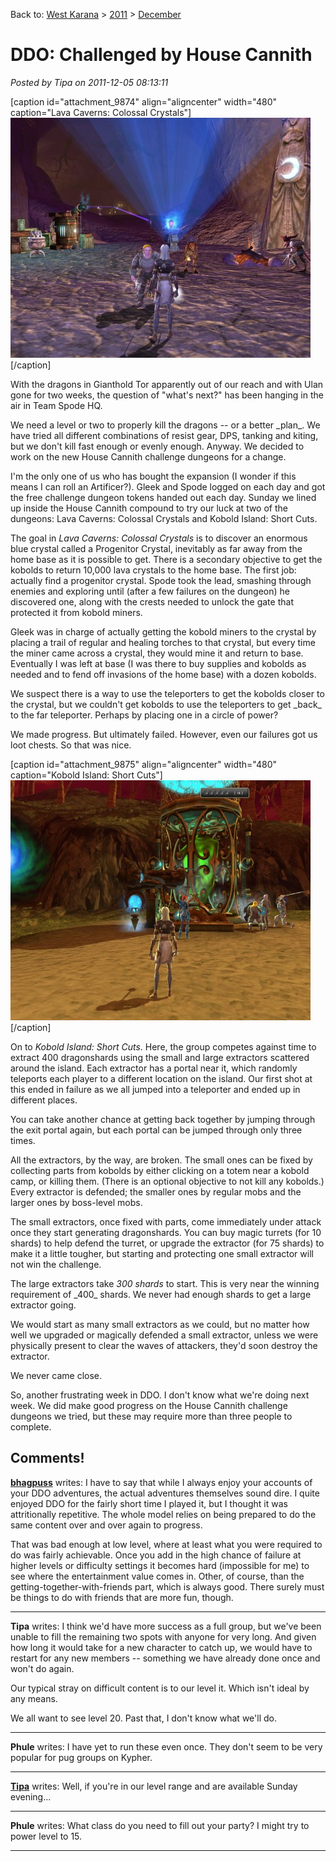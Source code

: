 Back to: [West Karana](/posts/westkarana.md) > [2011](/posts/2011/westkarana.md) > [December](./westkarana.md)
# DDO: Challenged by House Cannith

*Posted by Tipa on 2011-12-05 08:13:11*

[caption id="attachment\_9874" align="aligncenter" width="480" caption="Lava Caverns: Colossal Crystals"][![](../../../uploads/2011/12/dndclient-2011-12-04-23-14-19-46-480x384.jpg "Lava Caverns: Colossal Crystals")](../../../uploads/2011/12/dndclient-2011-12-04-23-14-19-46.jpg)[/caption]

With the dragons in Gianthold Tor apparently out of our reach and with Ulan gone for two weeks, the question of "what's next?" has been hanging in the air in Team Spode HQ.

We need a level or two to properly kill the dragons -- or a better \_plan\_. We have tried all different combinations of resist gear, DPS, tanking and kiting, but we don't kill fast enough or evenly enough. Anyway. We decided to work on the new House Cannith challenge dungeons for a change.

I'm the only one of us who has bought the expansion (I wonder if this means I can roll an Artificer?). Gleek and Spode logged on each day and got the free challenge dungeon tokens handed out each day. Sunday we lined up inside the House Cannith compound to try our luck at two of the dungeons: Lava Caverns: Colossal Crystals and Kobold Island: Short Cuts.

The goal in *Lava Caverns: Colossal Crystals* is to discover an enormous blue crystal called a Progenitor Crystal, inevitably as far away from the home base as it is possible to get. There is a secondary objective to get the kobolds to return 10,000 lava crystals to the home base. The first job: actually find a progenitor crystal. Spode took the lead, smashing through enemies and exploring until (after a few failures on the dungeon) he discovered one, along with the crests needed to unlock the gate that protected it from kobold miners.

Gleek was in charge of actually getting the kobold miners to the crystal by placing a trail of regular and healing torches to that crystal, but every time the miner came across a crystal, they would mine it and return to base. Eventually I was left at base (I was there to buy supplies and kobolds as needed and to fend off invasions of the home base) with a dozen kobolds.

We suspect there is a way to use the teleporters to get the kobolds closer to the crystal, but we couldn't get kobolds to use the teleporters to get \_back\_ to the far teleporter. Perhaps by placing one in a circle of power?

We made progress. But ultimately failed. However, even our failures got us loot chests. So that was nice.

[caption id="attachment\_9875" align="aligncenter" width="480" caption="Kobold Island: Short Cuts"][![](../../../uploads/2011/12/dndclient-2011-12-04-23-59-10-49-480x384.jpg "Kobold Island: Short Cuts")](../../../uploads/2011/12/dndclient-2011-12-04-23-59-10-49.jpg)[/caption]

On to *Kobold Island: Short Cuts*. Here, the group competes against time to extract 400 dragonshards using the small and large extractors scattered around the island. Each extractor has a portal near it, which randomly teleports each player to a different location on the island. Our first shot at this ended in failure as we all jumped into a teleporter and ended up in different places.

You can take another chance at getting back together by jumping through the exit portal again, but each portal can be jumped through only three times.

All the extractors, by the way, are broken. The small ones can be fixed by collecting parts from kobolds by either clicking on a totem near a kobold camp, or killing them. (There is an optional objective to not kill any kobolds.) Every extractor is defended; the smaller ones by regular mobs and the larger ones by boss-level mobs.

The small extractors, once fixed with parts, come immediately under attack once they start generating dragonshards. You can buy magic turrets (for 10 shards) to help defend the turret, or upgrade the extractor (for 75 shards) to make it a little tougher, but starting and protecting one small extractor will not win the challenge.

The large extractors take *300 shards* to start. This is very near the winning requirement of \_400\_ shards. We never had enough shards to get a large extractor going.

We would start as many small extractors as we could, but no matter how well we upgraded or magically defended a small extractor, unless we were physically present to clear the waves of attackers, they'd soon destroy the extractor.

We never came close.

So, another frustrating week in DDO. I don't know what we're doing next week. We did make good progress on the House Cannith challenge dungeons we tried, but these may require more than three people to complete.
## Comments!

**[bhagpuss](http://bhagpuss.blogspot.com/)** writes: I have to say that while I always enjoy your accounts of your DDO adventures, the actual adventures themselves sound dire. I quite enjoyed DDO for the fairly short time I played it, but I thought it was attritionally repetitive. The whole model relies on being prepared to do the same content over and over again to progress. 

That was bad enough at low level, where at least what you were required to do was fairly achievable. 
Once you add in the high chance of failure at higher levels or difficulty settings it becomes hard (impossible for me) to see where the entertainment value comes in. Other, of course, than the getting-together-with-friends part, which is always good. There surely must be things to do with friends that are more fun, though.

---

**Tipa** writes: I think we'd have more success as a full group, but we've been unable to fill the remaining two spots with anyone for very long. And given how long it would take for a new character to catch up, we would have to restart for any new members -- something we have already done once and won't do again. 

Our typical stray on difficult content is to our level it. Which isn't ideal by any means. 

We all want to see level 20. Past that, I don't know what we'll do.

---

**Phule** writes: I have yet to run these even once. They don't seem to be very popular for pug groups on Kypher.

---

**[Tipa](https://chasingdings.com)** writes: Well, if you're in our level range and are available Sunday evening...

---

**Phule** writes: What class do you need to fill out your party? I might try to power level to 15.

---


